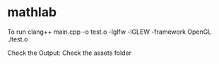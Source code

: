 # mathlab

To run
clang++ main.cpp -o test.o -lglfw -lGLEW -framework OpenGL
./test.o


Check the Output: Check the assets folder
